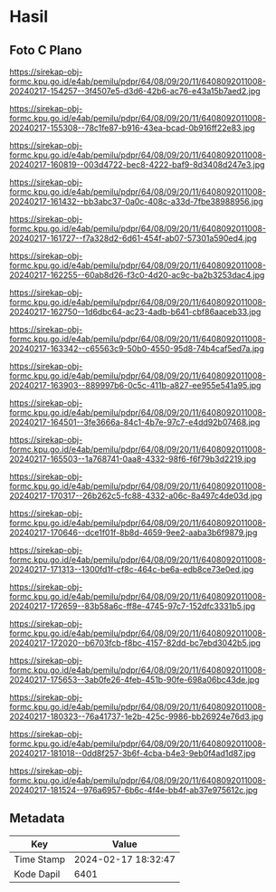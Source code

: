 # Hasil

## Foto C Plano

https://sirekap-obj-formc.kpu.go.id/e4ab/pemilu/pdpr/64/08/09/20/11/6408092011008-20240217-154257--3f4507e5-d3d6-42b6-ac76-e43a15b7aed2.jpg

https://sirekap-obj-formc.kpu.go.id/e4ab/pemilu/pdpr/64/08/09/20/11/6408092011008-20240217-155308--78c1fe87-b916-43ea-bcad-0b916ff22e83.jpg

https://sirekap-obj-formc.kpu.go.id/e4ab/pemilu/pdpr/64/08/09/20/11/6408092011008-20240217-160819--003d4722-bec8-4222-baf9-8d3408d247e3.jpg

https://sirekap-obj-formc.kpu.go.id/e4ab/pemilu/pdpr/64/08/09/20/11/6408092011008-20240217-161432--bb3abc37-0a0c-408c-a33d-7fbe38988956.jpg

https://sirekap-obj-formc.kpu.go.id/e4ab/pemilu/pdpr/64/08/09/20/11/6408092011008-20240217-161727--f7a328d2-6d61-454f-ab07-57301a590ed4.jpg

https://sirekap-obj-formc.kpu.go.id/e4ab/pemilu/pdpr/64/08/09/20/11/6408092011008-20240217-162255--60ab8d26-f3c0-4d20-ac9c-ba2b3253dac4.jpg

https://sirekap-obj-formc.kpu.go.id/e4ab/pemilu/pdpr/64/08/09/20/11/6408092011008-20240217-162750--1d6dbc64-ac23-4adb-b641-cbf86aaceb33.jpg

https://sirekap-obj-formc.kpu.go.id/e4ab/pemilu/pdpr/64/08/09/20/11/6408092011008-20240217-163342--c65563c9-50b0-4550-95d8-74b4caf5ed7a.jpg

https://sirekap-obj-formc.kpu.go.id/e4ab/pemilu/pdpr/64/08/09/20/11/6408092011008-20240217-163903--889997b6-0c5c-411b-a827-ee955e541a95.jpg

https://sirekap-obj-formc.kpu.go.id/e4ab/pemilu/pdpr/64/08/09/20/11/6408092011008-20240217-164501--3fe3666a-84c1-4b7e-97c7-e4dd92b07468.jpg

https://sirekap-obj-formc.kpu.go.id/e4ab/pemilu/pdpr/64/08/09/20/11/6408092011008-20240217-165503--1a768741-0aa8-4332-98f6-f6f79b3d2219.jpg

https://sirekap-obj-formc.kpu.go.id/e4ab/pemilu/pdpr/64/08/09/20/11/6408092011008-20240217-170317--26b262c5-fc88-4332-a06c-8a497c4de03d.jpg

https://sirekap-obj-formc.kpu.go.id/e4ab/pemilu/pdpr/64/08/09/20/11/6408092011008-20240217-170646--dce1f01f-8b8d-4659-9ee2-aaba3b6f9879.jpg

https://sirekap-obj-formc.kpu.go.id/e4ab/pemilu/pdpr/64/08/09/20/11/6408092011008-20240217-171313--1300fd1f-cf8c-464c-be6a-edb8ce73e0ed.jpg

https://sirekap-obj-formc.kpu.go.id/e4ab/pemilu/pdpr/64/08/09/20/11/6408092011008-20240217-172659--83b58a6c-ff8e-4745-97c7-152dfc3331b5.jpg

https://sirekap-obj-formc.kpu.go.id/e4ab/pemilu/pdpr/64/08/09/20/11/6408092011008-20240217-172020--b6703fcb-f8bc-4157-82dd-bc7ebd3042b5.jpg

https://sirekap-obj-formc.kpu.go.id/e4ab/pemilu/pdpr/64/08/09/20/11/6408092011008-20240217-175653--3ab0fe26-4feb-451b-90fe-698a06bc43de.jpg

https://sirekap-obj-formc.kpu.go.id/e4ab/pemilu/pdpr/64/08/09/20/11/6408092011008-20240217-180323--76a41737-1e2b-425c-9986-bb26924e76d3.jpg

https://sirekap-obj-formc.kpu.go.id/e4ab/pemilu/pdpr/64/08/09/20/11/6408092011008-20240217-181018--0dd8f257-3b6f-4cba-b4e3-9eb0f4ad1d87.jpg

https://sirekap-obj-formc.kpu.go.id/e4ab/pemilu/pdpr/64/08/09/20/11/6408092011008-20240217-181524--976a6957-6b6c-4f4e-bb4f-ab37e975612c.jpg


## Metadata

| Key        | Value               |
| ---------- | ------------------- |
| Time Stamp | 2024-02-17 18:32:47 |
| Kode Dapil | 6401                |



